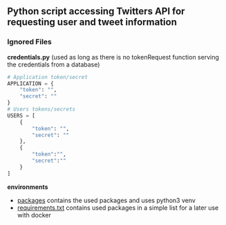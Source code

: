 ## Python script accessing Twitters API for requesting user and tweet information

### Ignored Files
**credentials.py**
(used as long as there is no tokenRequest function serving the credentials from a database)
```python
# Application token/secret
APPLICATION = {
    "token": "",
    "secret": ""
}
# Users tokens/secrets
USERS = [
    {
        "token": "",
        "secret": ""
    },
    {
        "token":"",
        "secret":""
    }
]
```

**environments**

* [packages](./packages/) contains the used packages and uses python3 venv
* [requirements.txt](./requirements.txt) contains used packages in a simple list for a later use with docker 
